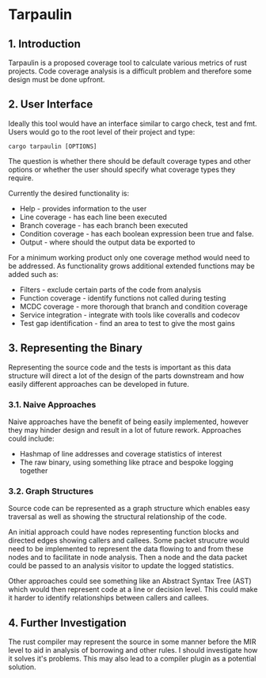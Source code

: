 # Tarpaulin

## 1.  Introduction

  Tarpaulin is a proposed coverage tool to calculate various metrics of rust 
  projects. Code coverage analysis is a difficult problem and therefore some 
  design must be done upfront.

## 2.  User Interface

  Ideally this tool would have an interface similar to cargo check, test and 
  fmt. Users would go to the root level of their project and type:

    cargo tarpaulin [OPTIONS]

  The question is whether there should be default coverage types and other 
  options or whether the user should specify what coverage types they require.

  Currently the desired functionality is:

  * Help - provides information to the user
  * Line coverage - has each line been executed
  * Branch coverage - has each branch been executed
  * Condition coverage - has each boolean expression been true and false.
  * Output - where should the output data be exported to

  For a minimum working product only one coverage method would need to be 
  addressed. As functionality grows additional extended functions may be added 
  such as:

  * Filters - exclude certain parts of the code from analysis 
  * Function coverage - identify functions not called during testing
  * MCDC coverage - more thorough that branch and condition coverage
  * Service integration - integrate with tools like coveralls and codecov
  * Test gap identification - find an area to test to give the most gains 

## 3.  Representing the Binary

  Representing the source code and the tests is important as this data structure
  will direct a lot of the design of the parts downstream and how easily 
  different approaches can be developed in future.

### 3.1.  Naive Approaches

  Naive approaches have the benefit of being easily implemented, however they 
  may hinder design and result in a lot of future rework. Approaches could 
  include:

  * Hashmap of line addresses and coverage statistics of interest
  * The raw binary, using something like ptrace and bespoke logging together

### 3.2.  Graph Structures

  Source code can be represented as a graph structure which enables easy 
  traversal as well as showing the structural relationship of the code.

  An initial approach could have nodes representing function blocks and directed
  edges showing callers and callees. Some packet strucutre would need to be 
  implemented to represent the data flowing to and from these nodes and to 
  facilitate in node analysis. Then a node and the data packet could be passed
  to an analysis visitor to update the logged statistics.

  Other approaches could see something like an Abstract Syntax Tree (AST) which
  would then represent code at a line or decision level. This could make it 
  harder to identify relationships between callers and callees.

## 4.  Further Investigation

  The rust compiler may represent the source in some manner before the MIR level
  to aid in analysis of borrowing and other rules. I should investigate how it
  solves it's problems. This may also lead to a compiler plugin as a potential
  solution.
